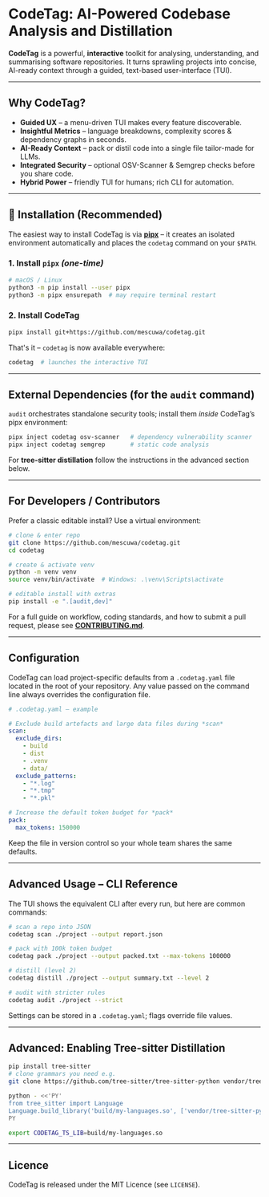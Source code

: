 # CodeTag: AI-Powered Codebase Analysis and Distillation

**CodeTag** is a powerful, **interactive** toolkit for analysing, understanding, and summarising software repositories. It turns sprawling projects into concise, AI-ready context through a guided, text-based user-interface (TUI).

---

## Why CodeTag?

* **Guided UX** – a menu-driven TUI makes every feature discoverable.
* **Insightful Metrics** – language breakdowns, complexity scores & dependency graphs in seconds.
* **AI-Ready Context** – pack or distil code into a single file tailor-made for LLMs.
* **Integrated Security** – optional OSV-Scanner & Semgrep checks before you share code.
* **Hybrid Power** – friendly TUI for humans; rich CLI for automation.

---

## 🚀 Installation (Recommended)

The easiest way to install CodeTag is via **[pipx](https://pypa.github.io/pipx/)** – it creates an isolated environment automatically and places the `codetag` command on your `$PATH`.

### 1. Install `pipx` *(one-time)*

```bash
# macOS / Linux
python3 -m pip install --user pipx
python3 -m pipx ensurepath  # may require terminal restart
```

### 2. Install CodeTag

```bash
pipx install git+https://github.com/mescuwa/codetag.git
```

That's it – `codetag` is now available everywhere:

```bash
codetag  # launches the interactive TUI
```

---

## External Dependencies (for the `audit` command)

`audit` orchestrates standalone security tools; install them *inside* CodeTag’s pipx environment:

```bash
pipx inject codetag osv-scanner   # dependency vulnerability scanner
pipx inject codetag semgrep       # static code analysis
```

For **tree-sitter distillation** follow the instructions in the advanced section below.

---

## For Developers / Contributors

Prefer a classic editable install? Use a virtual environment:

```bash
# clone & enter repo
git clone https://github.com/mescuwa/codetag.git
cd codetag

# create & activate venv
python -m venv venv
source venv/bin/activate  # Windows: .\venv\Scripts\activate

# editable install with extras
pip install -e ".[audit,dev]"
```

For a full guide on workflow, coding standards, and how to submit a pull
request, please see **[CONTRIBUTING.md](CONTRIBUTING.md)**.

---

## Configuration

CodeTag can load project-specific defaults from a `.codetag.yaml` file located
in the root of your repository.  Any value passed on the command line always
overrides the configuration file.

```yaml
# .codetag.yaml — example

# Exclude build artefacts and large data files during *scan*
scan:
  exclude_dirs:
    - build
    - dist
    - .venv
    - data/
  exclude_patterns:
    - "*.log"
    - "*.tmp"
    - "*.pkl"

# Increase the default token budget for *pack*
pack:
  max_tokens: 150000
```

Keep the file in version control so your whole team shares the same defaults.

---

## Advanced Usage – CLI Reference

The TUI shows the equivalent CLI after every run, but here are common commands:

```bash
# scan a repo into JSON
codetag scan ./project --output report.json

# pack with 100k token budget
codetag pack ./project --output packed.txt --max-tokens 100000

# distill (level 2)
codetag distill ./project --output summary.txt --level 2

# audit with stricter rules
codetag audit ./project --strict
```

Settings can be stored in a `.codetag.yaml`; flags override file values.

---

## Advanced: Enabling Tree-sitter Distillation

```bash
pip install tree-sitter
# clone grammars you need e.g.
git clone https://github.com/tree-sitter/tree-sitter-python vendor/tree-sitter-python

python - <<'PY'
from tree_sitter import Language
Language.build_library('build/my-languages.so', ['vendor/tree-sitter-python'])
PY

export CODETAG_TS_LIB=build/my-languages.so
```

---

## Licence

CodeTag is released under the MIT Licence (see `LICENSE`).